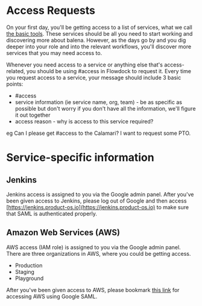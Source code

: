# Access Requests

On your first day, you'll be getting access to a list of services, what we call [the basic tools](https://github.com/balena-io/balena-io/wiki/Basic-tool-setup). These services should be all you need to start working and discovering more about balena. However, as the days go by and you dig deeper into your role and into the relevant workflows, you'll discover more services that you may need access to. 

Whenever you need access to a service or anything else that's access-related, you should be using #access in Flowdock to request it. 
Every time you request access to a service, your message should include 3 basic points:
- #access
- service information (ie service name, org, team) - be as specific as possible but don't worry if you don't have all the information, we'll figure it out together
- access reason - why is access to this service required?

eg Can I please get #access to the Calamari? I want to request some PTO.

# Service-specific information
## Jenkins
Jenkins access is assigned to you via the Google admin panel. After you've been given access to Jenkins, please log out of Google and then access [https://jenkins.product-os.io](https://jenkins.product-os.io) to make sure that SAML is authenticated properly.

## Amazon Web Services (AWS)
AWS access (IAM role) is assigned to you via the Google admin panel. There are three organizations in AWS, where you could be getting access.
- Production
- Staging
- Playground

After you've been given access to AWS, please bookmark [this link](https://accounts.google.com/o/saml2/initsso?idpid=C04e1utuw&spid=447476946884&forceauthn=false) for accessing AWS using Google SAML.